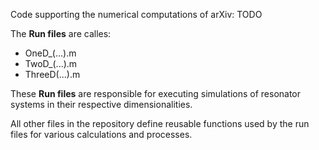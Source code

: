 Code supporting the numerical computations of arXiv: TODO

The **Run files** are calles:
  - OneD_(...).m
  - TwoD_(...).m
  - ThreeD(...).m

These **Run files** are responsible for executing simulations of resonator systems in their respective dimensionalities.

All other files in the repository define reusable functions used by the run files for various calculations and processes.
